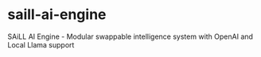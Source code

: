 # saill-ai-engine
SAiLL AI Engine - Modular swappable intelligence system with OpenAI and Local Llama support
